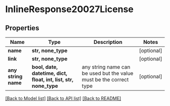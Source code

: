 # InlineResponse20027License


## Properties
Name | Type | Description | Notes
------------ | ------------- | ------------- | -------------
**name** | **str, none_type** |  | [optional] 
**link** | **str, none_type** |  | [optional] 
**any string name** | **bool, date, datetime, dict, float, int, list, str, none_type** | any string name can be used but the value must be the correct type | [optional]

[[Back to Model list]](../README.md#documentation-for-models) [[Back to API list]](../README.md#documentation-for-api-endpoints) [[Back to README]](../README.md)


